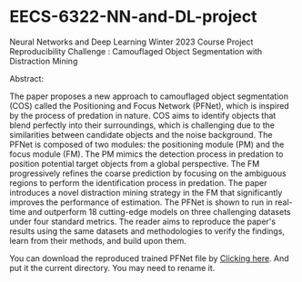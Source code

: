 # EECS-6322-NN-and-DL-project
Neural Networks and Deep Learning Winter 2023 Course Project Reproducibility Challenge : Camouflaged Object Segmentation with Distraction Mining


Abstract:

The paper proposes a new approach to camouflaged object segmentation (COS) called the Positioning and Focus Network (PFNet), which is inspired by the process of predation in nature. COS aims to identify objects that blend perfectly into their surroundings, which is challenging due to the similarities between candidate objects and the noise background. The PFNet is composed of two modules: the positioning module (PM) and the focus module (FM). The PM mimics the detection process in predation to position potential target objects from a global perspective. The FM progressively refines the coarse prediction by focusing on the ambiguous regions to perform the identification process in predation. The paper introduces a novel distraction mining strategy in the FM that significantly improves the performance of estimation. The PFNet is shown to run in real-time and outperform 18 cutting-edge models on three challenging datasets under four standard metrics. The reader aims to reproduce the paper's results using the same datasets and methodologies to verify the findings, learn from their methods, and build upon them.

You can download the reproduced trained PFNet file by [Clicking here](https://drive.google.com/file/d/1AOFw2hXt3B6DTlB3txneyH6LXjNoPB52/view?usp=sharing). And put it the current directory. You may need to rename it.
